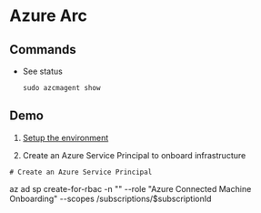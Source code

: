 # Azure Arc

## Commands

- See status
  ```
  sudo azcmagent show
  ```
## Demo

1. [Setup the environment](https://github.com/terrymandin/QuickReference/tree/master/Arc/Environment)

2. Create an Azure Service Principal to onboard infrastructure

```
# Create an Azure Service Principal

```
az ad sp create-for-rbac -n "<Your Unique Name>" --role "Azure Connected Machine Onboarding" --scopes /subscriptions/$subscriptionId
```
